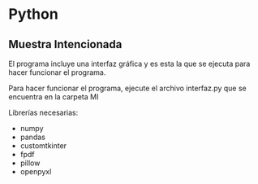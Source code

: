 # Python

<h2 id="Título">Muestra Intencionada</h2>

El programa incluye una interfaz gráfica y es esta la que se ejecuta para hacer funcionar el programa.

Para hacer funcionar el programa, ejecute el archivo interfaz.py que se encuentra en la carpeta MI

Librerías necesarias:
- numpy
- pandas
- customtkinter
- fpdf
- pillow
- openpyxl
